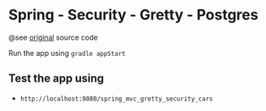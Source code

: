 Spring - Security - Gretty - Postgres
=====================================

@see [original](https://github.com/PacktPublishing/Spring-5-in-7-Days-v-) source code

Run the app using 
`gradle appStart`

Test the app using
------------------

- `http://localhost:8080/spring_mvc_gretty_security_cars`
